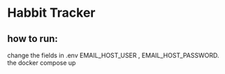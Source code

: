 # Habbit Tracker

## how to run: 
change the fields in .env EMAIL_HOST_USER , EMAIL_HOST_PASSWORD. the docker compose up